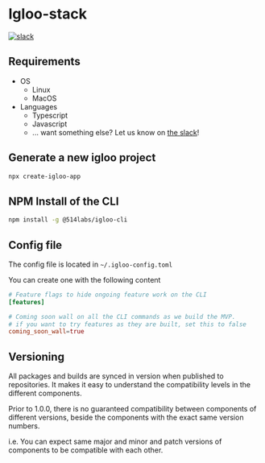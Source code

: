 # Igloo-stack

[![slack](https://img.shields.io/badge/slack-igloo-brightgreen.svg?logo=slack)](https://join.slack.com/t/igloocommunity/shared_invite/zt-25gsnx2x2-9ttVTt4L9LYFrRcM6jimcg)

## Requirements

- OS
  - Linux
  - MacOS
- Languages
  - Typescript
  - Javascript
  - ... want something else? Let us know on [the slack](https://join.slack.com/t/igloocommunity/shared_invite/zt-25gsnx2x2-9ttVTt4L9LYFrRcM6jimcg)!

## Generate a new igloo project

```bash
npx create-igloo-app
```

## NPM Install of the CLI

```bash
npm install -g @514labs/igloo-cli
```

## Config file

The config file is located in `~/.igloo-config.toml`

You can create one with the following content

```toml
# Feature flags to hide ongoing feature work on the CLI
[features]

# Coming soon wall on all the CLI commands as we build the MVP.
# if you want to try features as they are built, set this to false
coming_soon_wall=true
```

## Versioning

All packages and builds are synced in version when published to repositories. It makes it easy to understand the compatibility levels in the different components.

Prior to 1.0.0, there is no guaranteed compatibility between components of different versions, beside the components with the exact same version numbers.

i.e. You can expect same major and minor and patch versions of components to be compatible with each other.
